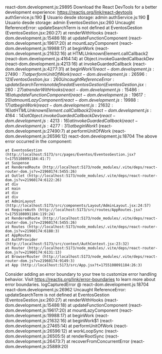 react-dom.development.js:29895 Download the React DevTools for a better development experience: https://reactjs.org/link/react-devtools
authService.js:190 👤 Usuario desde storage: admin
authService.js:190 👤 Usuario desde storage: admin
EventosGestion.jsx:260  Uncaught ReferenceError: updateSearchTerm is not defined
    at EventosGestion (EventosGestion.jsx:260:27)
    at renderWithHooks (react-dom.development.js:15486:18)
    at updateFunctionComponent (react-dom.development.js:19617:20)
    at mountLazyComponent (react-dom.development.js:19988:17)
    at beginWork (react-dom.development.js:21632:16)
    at HTMLUnknownElement.callCallback2 (react-dom.development.js:4164:14)
    at Object.invokeGuardedCallbackDev (react-dom.development.js:4213:16)
    at invokeGuardedCallback (react-dom.development.js:4277:31)
    at beginWork$1 (react-dom.development.js:27490:7)
    at performUnitOfWork (react-dom.development.js:26596:12)
EventosGestion.jsx:260  Uncaught ReferenceError: updateSearchTerm is not defined
    at EventosGestion (EventosGestion.jsx:260:27)
    at renderWithHooks (react-dom.development.js:15486:18)
    at updateFunctionComponent (react-dom.development.js:19617:20)
    at mountLazyComponent (react-dom.development.js:19988:17)
    at beginWork (react-dom.development.js:21632:16)
    at HTMLUnknownElement.callCallback2 (react-dom.development.js:4164:14)
    at Object.invokeGuardedCallbackDev (react-dom.development.js:4213:16)
    at invokeGuardedCallback (react-dom.development.js:4277:31)
    at beginWork$1 (react-dom.development.js:27490:7)
    at performUnitOfWork (react-dom.development.js:26596:12)
react-dom.development.js:18704  The above error occurred in the <EventosGestion> component:

    at EventosGestion (http://localhost:5173/src/pages/Eventos/EventosGestion.jsx?t=1755108091184:41:7)
    at Suspense
    at RenderedRoute (http://localhost:5173/node_modules/.vite/deps/react-router-dom.js?v=21960174:5455:26)
    at Outlet (http://localhost:5173/node_modules/.vite/deps/react-router-dom.js?v=21960174:6122:26)
    at div
    at main
    at div
    at div
    at AdminLayout (http://localhost:5173/src/components/Layout/AdminLayout.jsx:24:57)
    at RequireAuth (http://localhost:5173/src/routes/AppRoutes.jsx?t=1755108091184:119:24)
    at RenderedRoute (http://localhost:5173/node_modules/.vite/deps/react-router-dom.js?v=21960174:5455:26)
    at Routes (http://localhost:5173/node_modules/.vite/deps/react-router-dom.js?v=21960174:6188:3)
    at AppRoutes
    at AuthProvider (http://localhost:5173/src/context/AuthContext.jsx:23:32)
    at Router (http://localhost:5173/node_modules/.vite/deps/react-router-dom.js?v=21960174:6131:13)
    at BrowserRouter (http://localhost:5173/node_modules/.vite/deps/react-router-dom.js?v=21960174:9149:3)
    at App (http://localhost:5173/src/App.jsx?t=1755108091184:26:3)

Consider adding an error boundary to your tree to customize error handling behavior.
Visit https://reactjs.org/link/error-boundaries to learn more about error boundaries.
logCapturedError @ react-dom.development.js:18704
react-dom.development.js:26962  Uncaught ReferenceError: updateSearchTerm is not defined
    at EventosGestion (EventosGestion.jsx:260:27)
    at renderWithHooks (react-dom.development.js:15486:18)
    at updateFunctionComponent (react-dom.development.js:19617:20)
    at mountLazyComponent (react-dom.development.js:19988:17)
    at beginWork (react-dom.development.js:21632:16)
    at beginWork$1 (react-dom.development.js:27465:14)
    at performUnitOfWork (react-dom.development.js:26596:12)
    at workLoopSync (react-dom.development.js:26505:5)
    at renderRootSync (react-dom.development.js:26473:7)
    at recoverFromConcurrentError (react-dom.development.js:25889:20)
